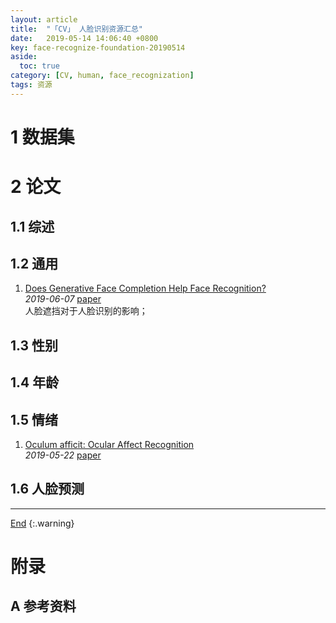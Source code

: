 ```yaml
---
layout: article
title:  "「CV」 人脸识别资源汇总"
date:   2019-05-14 14:06:40 +0800
key: face-recognize-foundation-20190514
aside:
  toc: true
category: [CV, human, face_recognization]
tags: 资源
---
```

<span id='head'></span>

<!--more-->

# 1 数据集

# 2 论文  
## 1.1 综述  

## 1.2 通用
1. [Does Generative Face Completion Help Face Recognition?](http://cn.arxiv.org/abs/1906.02858)   
*2019-06-07* [paper](https://arxiv.org/abs/1906.02858)    
人脸遮挡对于人脸识别的影响；    

## 1.3 性别

## 1.4 年龄

## 1.5 情绪
1. [Oculum afficit: Ocular Affect Recognition](http://cn.arxiv.org/abs/1905.09240)   
*2019-05-22* [paper](https://arxiv.org/abs/1905.09240)   

## 1.6 人脸预测



-------------------  
[End](#head)
{:.warning}  


# 附录
## A 参考资料
